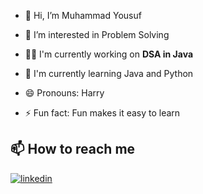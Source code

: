 - 👋 Hi, I’m Muhammad Yousuf

- 👀 I’m interested in Problem Solving

- 👩‍💻 I'm currently working on **DSA in Java**

- 🧠 I'm currently learning Java and Python

- 😄 Pronouns: Harry

- ⚡ Fun fact: Fun makes it easy to learn

## 📫 How to reach me

[![linkedin](https://img.shields.io/badge/linkedin-0A66C2?style=for-the-badge&logo=linkedin&logoColor=white)]([https://www.linkedin.com/](https://www.linkedin.com/in/muhammad-yousuf952/))
